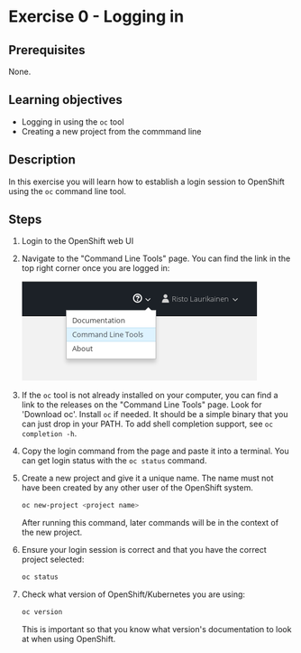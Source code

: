 # Exercise 0 - Logging in

## Prerequisites

None.

## Learning objectives

* Logging in using the `oc` tool
* Creating a new project from the commmand line

## Description

In this exercise you will learn how to establish a login session to OpenShift
using the `oc` command line tool.

## Steps

1. Login to the OpenShift web UI

2. Navigate to the "Command Line Tools" page. You can find the link in the top
   right corner once you are logged in:

   ![Command Line Tools](cli-tools-in-webui.png)

3. If the `oc` tool is not already installed on your computer, you can find a
   link to the releases on the "Command Line Tools" page. Look for 'Download oc'.
   Install `oc` if needed. It should be a simple binary that you can just
   drop in your PATH. To add shell completion support, see `oc completion -h`.

4. Copy the login command from the page and paste it into a terminal. You can
   get login status with the `oc status` command.

5. Create a new project and give it a unique name. The name must not have been
   created by any other user of the OpenShift system.
   ```bash
   oc new-project <project name>
   ```
   After running this command, later commands will be in the context of the new
   project.

6. Ensure your login session is correct and that you have the correct project
   selected:
   ```bash
   oc status
   ```

7. Check what version of OpenShift/Kubernetes you are using:
   ```bash
   oc version
   ```
   This is important so that you know what version's documentation to look at
   when using OpenShift.
